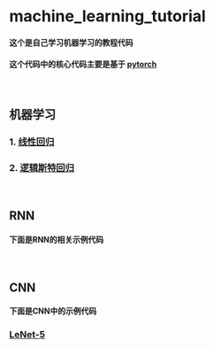 # machine_learning_tutorial
#### 这个是自己学习机器学习的教程代码
#### 这个代码中的核心代码主要是基于 [pytorch](https://github.com/pytorch/pytorch)


<br>

## 机器学习

### 1. [线性回归](https://github.com/Honei/machine_learning_tutorial/tree/master/Linear%20Regression)


### 2. [逻辑斯特回归](https://github.com/Honei/machine_learning_tutorial/tree/master/%E9%80%BB%E8%BE%91%E6%96%AF%E7%89%B9%E5%9B%9E%E5%BD%92)


<br>

## RNN
#### 下面是RNN的相关示例代码

<br>

## CNN
#### 下面是CNN中的示例代码

### [LeNet-5](https://github.com/Honei/machine_learning_tutorial/tree/master/LeNet-5#lenet-5-子项目)
